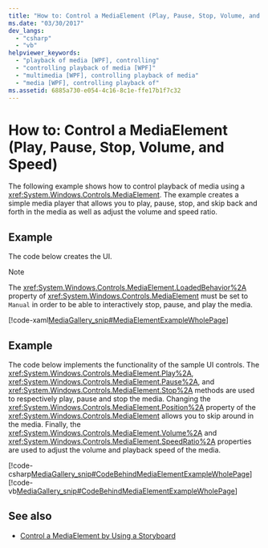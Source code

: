 ```yaml
---
title: "How to: Control a MediaElement (Play, Pause, Stop, Volume, and Speed)"
ms.date: "03/30/2017"
dev_langs: 
  - "csharp"
  - "vb"
helpviewer_keywords: 
  - "playback of media [WPF], controlling"
  - "controlling playback of media [WPF]"
  - "multimedia [WPF], controlling playback of media"
  - "media [WPF], controlling playback of"
ms.assetid: 6885a730-e054-4c16-8c1e-ffe17b1f7c32
---
```

# How to: Control a MediaElement (Play, Pause, Stop, Volume, and Speed)
The following example shows how to control playback of media using a <xref:System.Windows.Controls.MediaElement>. The example creates a simple media player that allows you to play, pause, stop, and skip back and forth in the media as well as adjust the volume and speed ratio.  
  
## Example  
 The code below creates the UI.  
  
> [!NOTE]
>  The <xref:System.Windows.Controls.MediaElement.LoadedBehavior%2A> property of <xref:System.Windows.Controls.MediaElement> must be set to `Manual` in order to be able to interactively stop, pause, and play the media.  
  
 [!code-xaml[MediaGallery_snip#MediaElementExampleWholePage](~/samples/snippets/visualbasic/VS_Snippets_Wpf/MediaGallery_snip/VB/MediaElementExample.xaml#mediaelementexamplewholepage)]  
  
## Example  
 The code below implements the functionality of the sample UI controls. The <xref:System.Windows.Controls.MediaElement.Play%2A>, <xref:System.Windows.Controls.MediaElement.Pause%2A>, and <xref:System.Windows.Controls.MediaElement.Stop%2A> methods are used to respectively play, pause and stop the media. Changing the <xref:System.Windows.Controls.MediaElement.Position%2A> property of the <xref:System.Windows.Controls.MediaElement> allows you to skip around in the media. Finally, the <xref:System.Windows.Controls.MediaElement.Volume%2A> and <xref:System.Windows.Controls.MediaElement.SpeedRatio%2A> properties are used to adjust the volume and playback speed of the media.  
  
 [!code-csharp[MediaGallery_snip#CodeBehindMediaElementExampleWholePage](~/samples/snippets/csharp/VS_Snippets_Wpf/MediaGallery_snip/CSharp/MediaElementExample.xaml.cs#codebehindmediaelementexamplewholepage)]
 [!code-vb[MediaGallery_snip#CodeBehindMediaElementExampleWholePage](~/samples/snippets/visualbasic/VS_Snippets_Wpf/MediaGallery_snip/VB/MediaElementExample.xaml.vb#codebehindmediaelementexamplewholepage)]  
  
## See also
- [Control a MediaElement by Using a Storyboard](how-to-control-a-mediaelement-by-using-a-storyboard.md)
